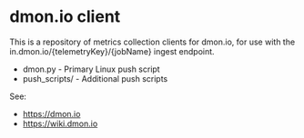 # dmon.io client

This is a repository of metrics collection clients for dmon.io, for use
with the in.dmon.io/{telemetryKey}/{jobName} ingest endpoint.

* dmon.py - Primary Linux push script
* push_scripts/ - Additional push scripts

See: 
* https://dmon.io
* https://wiki.dmon.io
